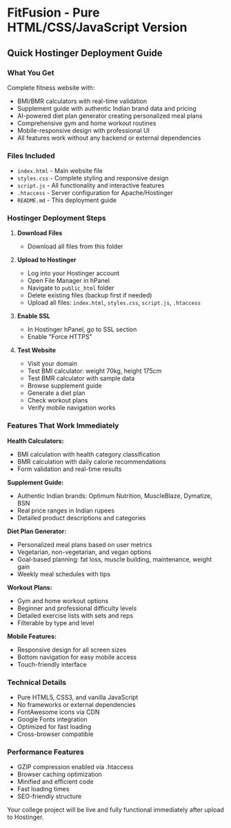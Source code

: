 # FitFusion - Pure HTML/CSS/JavaScript Version

## Quick Hostinger Deployment Guide

### What You Get
Complete fitness website with:
- BMI/BMR calculators with real-time validation
- Supplement guide with authentic Indian brand data and pricing
- AI-powered diet plan generator creating personalized meal plans
- Comprehensive gym and home workout routines
- Mobile-responsive design with professional UI
- All features work without any backend or external dependencies

### Files Included
- `index.html` - Main website file
- `styles.css` - Complete styling and responsive design
- `script.js` - All functionality and interactive features
- `.htaccess` - Server configuration for Apache/Hostinger
- `README.md` - This deployment guide

### Hostinger Deployment Steps

1. **Download Files**
   - Download all files from this folder

2. **Upload to Hostinger**
   - Log into your Hostinger account
   - Open File Manager in hPanel
   - Navigate to `public_html` folder
   - Delete existing files (backup first if needed)
   - Upload all files: `index.html`, `styles.css`, `script.js`, `.htaccess`

3. **Enable SSL**
   - In Hostinger hPanel, go to SSL section
   - Enable "Force HTTPS"

4. **Test Website**
   - Visit your domain
   - Test BMI calculator: weight 70kg, height 175cm
   - Test BMR calculator with sample data
   - Browse supplement guide
   - Generate a diet plan
   - Check workout plans
   - Verify mobile navigation works

### Features That Work Immediately

**Health Calculators:**
- BMI calculation with health category classification
- BMR calculation with daily calorie recommendations
- Form validation and real-time results

**Supplement Guide:**
- Authentic Indian brands: Optimum Nutrition, MuscleBlaze, Dymatize, BSN
- Real price ranges in Indian rupees
- Detailed product descriptions and categories

**Diet Plan Generator:**
- Personalized meal plans based on user metrics
- Vegetarian, non-vegetarian, and vegan options
- Goal-based planning: fat loss, muscle building, maintenance, weight gain
- Weekly meal schedules with tips

**Workout Plans:**
- Gym and home workout options
- Beginner and professional difficulty levels
- Detailed exercise lists with sets and reps
- Filterable by type and level

**Mobile Features:**
- Responsive design for all screen sizes
- Bottom navigation for easy mobile access
- Touch-friendly interface

### Technical Details
- Pure HTML5, CSS3, and vanilla JavaScript
- No frameworks or external dependencies
- FontAwesome icons via CDN
- Google Fonts integration
- Optimized for fast loading
- Cross-browser compatible

### Performance Features
- GZIP compression enabled via .htaccess
- Browser caching optimization
- Minified and efficient code
- Fast loading times
- SEO-friendly structure

Your college project will be live and fully functional immediately after upload to Hostinger.